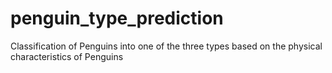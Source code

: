 # penguin_type_prediction
Classification of Penguins into one of the three types based on the physical characteristics of Penguins
